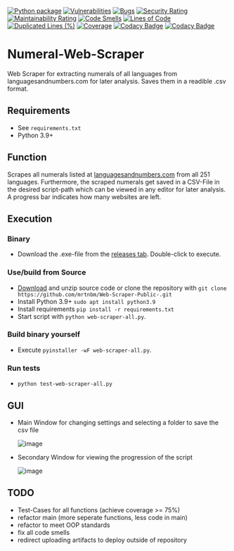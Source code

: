 [![Python package](https://github.com/mrtnbm/Web-Scraper-Public-/actions/workflows/python-package.yml/badge.svg?branch=main)](https://github.com/mrtnbm/Web-Scraper-Public-/actions/workflows/python-package.yml) [![Vulnerabilities](https://sonarcloud.io/api/project_badges/measure?project=mrtnbm_Web-Scraper-Public-&metric=vulnerabilities)](https://sonarcloud.io/summary/new_code?id=mrtnbm_Web-Scraper-Public-) [![Bugs](https://sonarcloud.io/api/project_badges/measure?project=mrtnbm_Web-Scraper-Public-&metric=bugs)](https://sonarcloud.io/summary/new_code?id=mrtnbm_Web-Scraper-Public-) [![Security Rating](https://sonarcloud.io/api/project_badges/measure?project=mrtnbm_Web-Scraper-Public-&metric=security_rating)](https://sonarcloud.io/summary/new_code?id=mrtnbm_Web-Scraper-Public-) [![Maintainability Rating](https://sonarcloud.io/api/project_badges/measure?project=mrtnbm_Web-Scraper-Public-&metric=sqale_rating)](https://sonarcloud.io/summary/new_code?id=mrtnbm_Web-Scraper-Public-) [![Code Smells](https://sonarcloud.io/api/project_badges/measure?project=mrtnbm_Web-Scraper-Public-&metric=code_smells)](https://sonarcloud.io/summary/new_code?id=mrtnbm_Web-Scraper-Public-) [![Lines of Code](https://sonarcloud.io/api/project_badges/measure?project=mrtnbm_Web-Scraper-Public-&metric=ncloc)](https://sonarcloud.io/summary/new_code?id=mrtnbm_Web-Scraper-Public-) [![Duplicated Lines (%)](https://sonarcloud.io/api/project_badges/measure?project=mrtnbm_Web-Scraper-Public-&metric=duplicated_lines_density)](https://sonarcloud.io/summary/new_code?id=mrtnbm_Web-Scraper-Public-) [![Coverage](https://sonarcloud.io/api/project_badges/measure?project=mrtnbm_Web-Scraper-Public-&metric=coverage)](https://sonarcloud.io/summary/new_code?id=mrtnbm_Web-Scraper-Public-) [![Codacy Badge](https://app.codacy.com/project/badge/Grade/28c3b8b0db3c44cd9dff1739d41ee1b6)](https://www.codacy.com/gh/mrtnbm/Web-Scraper-Public-/dashboard?utm_source=github.com&amp;utm_medium=referral&amp;utm_content=mrtnbm/Web-Scraper-Public-&amp;utm_campaign=Badge_Grade) [![Codacy Badge](https://app.codacy.com/project/badge/Coverage/28c3b8b0db3c44cd9dff1739d41ee1b6)](https://www.codacy.com/gh/mrtnbm/Web-Scraper-Public-/dashboard?utm_source=github.com&utm_medium=referral&utm_content=mrtnbm/Web-Scraper-Public-&utm_campaign=Badge_Coverage)
# Numeral-Web-Scraper
Web Scraper for extracting numerals of all languages from languagesandnumbers.com for later analysis. Saves them in a readible .csv format.
## Requirements
- See `requirements.txt`
- Python 3.9+
## Function
Scrapes all numerals listed at [languagesandnumbers.com](https://www.languagesandnumbers.com/) from all 251 languages. Furthermore, the scraped numerals get saved in a CSV-File in the desired script-path which can be viewed in any editor for later analysis. A progress bar indicates how many websites are left.
## Execution
### Binary
- Download the .exe-file from the [releases tab](https://github.com/mrtnbm/Web-Scraper-Public-/releases). Double-click to execute.
### Use/build from Source 
- [Download](https://github.com/mrtnbm/Web-Scraper-Public-/archive/refs/heads/main.zip) and unzip source code or clone the repository with `git clone https://github.com/mrtnbm/Web-Scraper-Public-.git`
- Install Python 3.9+ `sudo apt install python3.9`
- Install requirements `pip install -r requirements.txt` 
- Start script with `python web-scraper-all.py`.
### Build binary yourself
- Execute ```pyinstaller -wF web-scraper-all.py```.
### Run tests
- `python test-web-scraper-all.py`
## GUI
- Main Window for changing settings and selecting a folder to save the csv file  

  ![image](https://user-images.githubusercontent.com/49289399/145732853-98b9c086-eeb3-4257-8568-5a20d9e455b5.png)
- Secondary Window for viewing the progression of the script  

  ![image](https://user-images.githubusercontent.com/49289399/145732832-71deabe4-26da-445e-ba60-669a7f1b6202.png)
## TODO
- Test-Cases for all functions (achieve coverage >= 75%)
- refactor main (more seperate functions, less code in main)
- refactor to meet OOP standards
- fix all code smells
- redirect uploading artifacts to deploy outside of repository
